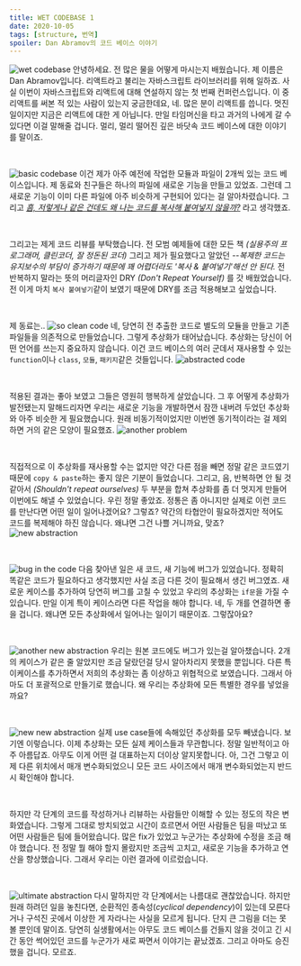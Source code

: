 ```yaml
---
title: WET CODEBASE 1
date: 2020-10-05
tags: [structure, 번역]
spoiler: Dan Abramov의 코드 베이스 이야기
---
```


![wet codebase](../assets/image/post/wet-base/wet-codebase.png)
안녕하세요. 전 많은 물을 어떻게 마시는지 배웠습니다. 제 이름은 Dan Abramov입니다. 리액트라고 불리는 자바스크립트 라이브러리를 위해 일하죠. 사실 이번이 자바스크립트와 리액트에 대해 연설하지 않는 첫 번째 컨퍼런스입니다. 이 중 리액트를 써본 적 있는 사람이 있는지 궁금한데요, 네. 많은 분이 리액트를 씁니다. 멋진 일이지만 지금은 리액트에 대한 게 아닙니다. 만일 타임머신을 타고 과거의 나에게 갈 수 있다면 이걸 말해줄 겁니다. 멀리, 멀리 떨어진 깊은 바닷속 코드 베이스에 대한 이야기를 말이죠.

&nbsp;

![basic codebase](../assets/image/post/wet-base/basic-codebase.png)
이건 제가 아주 예전에 작업한 모듈과 파일이 2개씩 있는 코드 베이스입니다. 제 동료와 친구들은 하나의 파일에 새로운 기능을 만들고 있었죠. 그런데 그 새로운 기능이 이미 다른 파일에 아주 비슷하게 구현되어 있다는 걸 알아차렸습니다. 그리고 <ins>_흠, 저렇게나 같은 건데도 왜 나는 코드를 복사해 붙여넣지 않을까?_</ins> 라고 생각했죠.

&nbsp;

그리고는 제게 코드 리뷰를 부탁했습니다. 전 모범 예제들에 대한 모든 책 _(실용주의 프로그래머, 클린코더, 잘 정돈된 코더)_ 그리고 제가 필요했다고 알았던 _--복제한 코드는 유지보수의 부담이 증가하기 때문에 꽤 어렵더라도 '복사 & 붙여넣기'해선 안 된다._ 전 반복하지 말라는 뜻의 머리글자인 DRY _(Don't Repeat Yourself)_ 를 갓 배웠었습니다. 전 이게 마치 `복사 붙여넣기`같이 보였기 때문에 DRY를 조금 적용해보고 싶었습니다.

&nbsp;

제 동료는.. ![so clean code](../assets/image/post/wet-base/so-clean.png) 네, 당연히 전 추출한 코드로 별도의 모듈을 만들고 기존 파일들을 의존적으로 만들었습니다.  그렇게 추상화가 태어났습니다. 추상화는 당신이 어떤 언어를 쓰는지 중요하지 않습니다. 이건 코드 베이스의 여러 군데서 재사용할 수 있는 `function`이나 `class`, `모듈`, `패키지`같은 것들입니다. ![abstracted code](../assets/image/post/wet-base/abstraction.png)

&nbsp;

적용된 결과는 좋아 보였고 그들은 영원히 행복하게 살았습니다. 그 후 어떻게 추상화가 발전됐는지 말해드리자면 우리는 새로운 기능을 개발하면서 잠깐 내버려 두었던 추상화와 아주 비슷한 게 필요했습니다. 원래 비동기적이었지만 이번엔 동기적이라는 걸 제외하면 거의 같은 모양이 필요했죠. ![another problem](../assets/image/post/wet-base/another-feature.png)

&nbsp;

직접적으로 이 추상화를 재사용할 수는 없지만 약간 다른 점을 빼면 정말 같은 코드였기 때문에 `copy & paste`하는 좋지 않은 기분이 들었습니다. 그리고, 음, 반복하면 안 될 것 같아서 _(Shouldn't repeat ourselves)_ 두 부분을 합쳐 추상화를 좀 더 멋지게 만들어 이번에도 해낼 수 있었습니다. 우린 정말 좋았죠. 정통은 좀 아니지만 실제로 이런 코드를 만난다면 어떤 일이 일어나겠어요? 그렇죠? 약간의 타협안이 필요하겠지만 적어도 코드를 복제해야 하진 않습니다. 왜냐면 그건 나쁠 거니까요, 맞죠? ![new abstraction](../assets/image/post/wet-base/new-abstraction.png)

&nbsp;

![bug in the code](../assets/image/post/wet-base/bug-in-the-code.png)
다음 찾아낸 일은 새 코드, 새 기능에 버그가 있었습니다. 정확히 똑같은 코드가 필요하다고 생각했지만 사실 조금 다른 것이 필요해서 생긴 버그였죠. 새로운 케이스를 추가하여 당연히 버그를 고칠 수 있었고 우리의 추상화는 `if문`을 가질 수 있습니다. 만일 이게 특이 케이스라면 다른 작업을 해야 합니다. 네, 두 개를 연결하면 좋을 겁니다. 왜냐면 모든 추상화에서 일어나는 일이기 때문이죠. 그렇잖아요?

&nbsp;

![another new abstraction](../assets/image/post/wet-base/bug-to-abstraction.jpg)
우리는 원본 코드에도 버그가 있는걸 알아챘습니다. 2개의 케이스가 같은 줄 알았지만 조금 달랐던걸 당시 알아차리지 못했을 뿐입니다. 다른 특이케이스를 추가하면서 저희의 추상화는 좀 이상하고 위협적으로 보였습니다. 그래서 아마도 더 포괄적으로 만들기로 했습니다. 왜 우리는 추상화에 모든 특별한 경우를 넣었을까요?

&nbsp;

![new new abstraction](../assets/image/post/wet-base/new-new-abstraction.png)
실제 use case들에 속해있던 추상화를 모두 빼냈습니다. 보기엔 이렇습니다. 이제 추상화는 모든 실제 케이스들과 무관합니다. 정말 일반적이고 아주 아름답죠. 아무도 이게 어떤 걸 대표하는지 더이상 알지못합니다. 아, 그건 그렇고 이제 다른 위치에서 매개 변수화되었으니 모든 코드 사이즈에서 매개 변수화되었는지 반드시 확인해야 합니다.

&nbsp;

하지만 각 단계의 코드를 작성하거나 리뷰하는 사람들만 이해할 수 있는 정도의 작은 변화였습니다. 그렇게 그대로 방치되었고 시간이 흐르면서 어떤 사람들은 팀을 떠났고 또 어떤 사람들은 팀에 들어왔습니다. 많은 fix가 있었고 누군가는 추상화에 수정을 조금 해야 했습니다. 전 정말 뭘 해야 할지 몰랐지만 조금씩 고치고, 새로운 기능을 추가하고 연산을 향상했습니다. 그래서 우리는 이런 결과에 이르렀습니다.

&nbsp;

![ultimate abstraction](../assets/image/post/wet-base/ended-up-this.png)
다시 말하지만 각 단계에서는 나름대로 괜찮았습니다. 하지만 원래 하려던 일을 놓친다면, 순환적인 종속성(_cyclical dependency_)이 있는데 모른다거나 구석진 곳에서 이상한 게 자라나는 사실을 모르게 됩니다. 단지 큰 그림을 더는 못 볼 뿐인데 말이죠. 당연히 실생활에서는 아무도 코드 베이스를 건들지 않을 것이고 긴 시간 동안 썩어있던 코드를 누군가가 새로 짜면서 이야기는 끝났겠죠. 그리고 아마도 승진했을 겁니다. 모르죠.